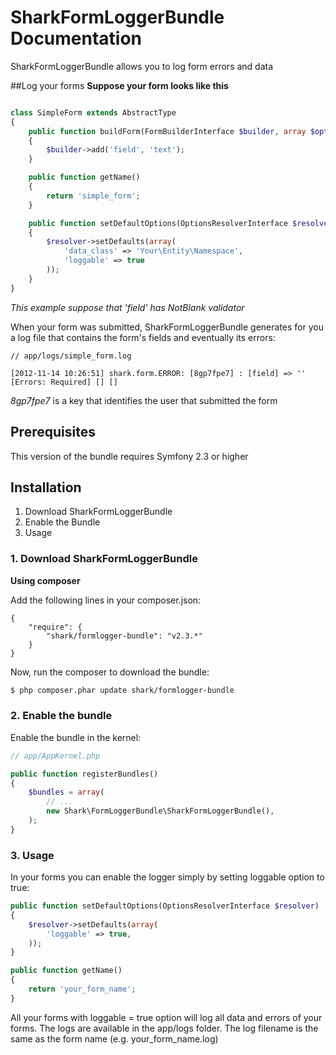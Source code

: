 SharkFormLoggerBundle Documentation
=====================================

SharkFormLoggerBundle allows you to log form errors and data

##Log your forms
**Suppose your form looks like this**

``` php

class SimpleForm extends AbstractType
{
    public function buildForm(FormBuilderInterface $builder, array $options)
    {
        $builder->add('field', 'text');
    }

    public function getName()
    {
        return 'simple_form';
    }

    public function setDefaultOptions(OptionsResolverInterface $resolver)
    {
        $resolver->setDefaults(array(
            'data_class' => 'Your\Entity\Namespace',
            'loggable' => true
        ));
    }
}
```
_This example suppose that 'field' has NotBlank validator_

When your form was submitted, SharkFormLoggerBundle generates for you a log file that contains the form's fields and eventually its errors:

```
// app/logs/simple_form.log

[2012-11-14 10:26:51] shark.form.ERROR: [8gp7fpe7] : [field] => '' [Errors: Required] [] []
```
*8gp7fpe7* is a key that identifies the user that submitted the form 




## Prerequisites

This version of the bundle requires Symfony 2.3 or higher

## Installation

1. Download SharkFormLoggerBundle
2. Enable the Bundle
3. Usage

### 1. Download SharkFormLoggerBundle

**Using composer**

Add the following lines in your composer.json:

```
{
    "require": {
        "shark/formlogger-bundle": "v2.3.*"
    }
}

```

Now, run the composer to download the bundle:

``` bash
$ php composer.phar update shark/formlogger-bundle
```

### 2. Enable the bundle

Enable the bundle in the kernel:

``` php
// app/AppKernel.php

public function registerBundles()
{
    $bundles = array(
        // ...
        new Shark\FormLoggerBundle\SharkFormLoggerBundle(),
    );
}
```

### 3. Usage

In your forms you can enable the logger simply by setting loggable option to true:

```php
public function setDefaultOptions(OptionsResolverInterface $resolver)
{
    $resolver->setDefaults(array(
        'loggable' => true,
    ));
}

public function getName()
{
    return 'your_form_name';
}

```

All your forms with loggable = true option will log all data and errors of your forms.
The logs are available in the app/logs folder. The log filename is the same as the form name (e.g. your_form_name.log)

